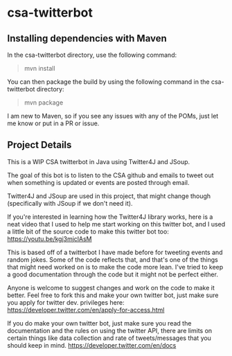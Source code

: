 # csa-twitterbot
## Installing dependencies with Maven
In the csa-twitterbot directory, use the following command:

>mvn install

You can then package the build by using the following command in the csa-twitterbot directory:

>mvn package

I am new to Maven, so if you see any issues with any of the POMs, just let me know or put in a PR or issue.

## Project Details

This is a WIP CSA twitterbot in Java using Twitter4J and JSoup.

The goal of this bot is to listen to the CSA github and emails to tweet out when something is updated or events are posted through email.

Twitter4J and JSoup are used in this project, that might change though (specifically with JSoup if we don't need it). 

If you're interested in learning how the Twitter4J library works, here is a neat video that I used to help me start working on this twitter bot, and I used a little bit of the source code to make this twitter bot too: https://youtu.be/kgj3mjclAsM

This is based off of a twitterbot I have made before for tweeting events and random jokes. Some of the code reflects that, and that's one of the things that might need worked on is to make the code more lean. I've tried to keep a good documentation through the code but it might not be perfect either.

Anyone is welcome to suggest changes and work on the code to make it better. Feel free to fork this and make your own twitter bot, just make sure you apply for twitter dev. privileges here: https://developer.twitter.com/en/apply-for-access.html

If you do make your own twitter bot, just make sure you read the documentation and the rules on using the twitter API, there are limits on certain things like data collection and rate of tweets/messages that you should keep in mind. https://developer.twitter.com/en/docs
